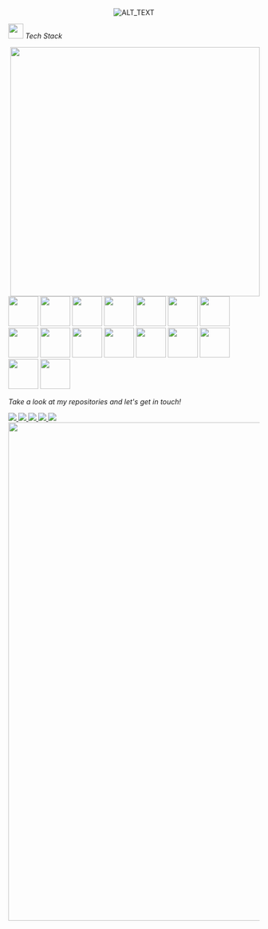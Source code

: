 <div align="center">
  <img src="https://upload.wikimedia.org/wikipedia/commons/2/20/Matrix_Digital_rain_banner.gif" alt="ALT_TEXT">
</div>


<span align="left" width="400"><img src="https://media4.giphy.com/media/MIGbtLZoVjbl0bYbAd/giphy.gif?cid=ecf05e472t2h0i8d7dcjaoau9iqtchhr899hxmpxzzgc7lyw&rid=giphy.gif" width="30" > <i> Tech Stack</i> </span> 

<img src="https://user-images.githubusercontent.com/74038190/212750155-3ceddfbd-19d3-40a3-87af-8d329c8323c4.gif" width="500" align="right">
<span align="left">
<img src="https://user-images.githubusercontent.com/74038190/212257454-16e3712e-945a-4ca2-b238-408ad0bf87e6.gif" width="60"> <img src="https://user-images.githubusercontent.com/74038190/212257460-738ff738-247f-4445-a718-cdd0ca76e2db.gif" width="60">
<img src="https://user-images.githubusercontent.com/74038190/212257467-871d32b7-e401-42e8-a166-fcfd7baa4c6b.gif" width="60">
<img src="https://user-images.githubusercontent.com/74038190/212257472-08e52665-c503-4bd9-aa20-f5a4dae769b5.gif" width="60">
<img src="https://github.com/Anmol-Baranwal/Cool-GIFs-For-GitHub/assets/74038190/29fd6286-4e7b-4d6c-818f-c4765d5e39a9" width="60">
<img src="https://github.com/Anmol-Baranwal/Cool-GIFs-For-GitHub/assets/74038190/67f477ed-6624-42da-99f0-1a7b1a16eecb" width="60">
<img src="https://user-images.githubusercontent.com/74038190/212257465-7ce8d493-cac5-494e-982a-5a9deb852c4b.gif" width="60">
<img src="https://user-images.githubusercontent.com/74038190/212281756-450d3ffa-9335-4b98-a965-db8a18fee927.gif" width="60">
<img src="https://user-images.githubusercontent.com/74038190/212280805-9bcb336b-8c55-46a8-abf8-ff286ab55472.gif" width="60">
<img src="https://user-images.githubusercontent.com/74038190/212281775-b468df30-4edc-4bf8-a4ee-f52e1aaddc86.gif" width="60">
<img src="https://github.com/Anmol-Baranwal/Cool-GIFs-For-GitHub/assets/74038190/1a797f46-efe4-41e6-9e75-5303e1bbcbfa" width="60">
<img src="https://github.com/Anmol-Baranwal/Cool-GIFs-For-GitHub/assets/74038190/3c16d4f2-b757-4c70-8f42-43d5dddd2c36" width="60">
<img src="https://github.com/Anmol-Baranwal/Cool-GIFs-For-GitHub/assets/74038190/3fb2cdf6-8920-462e-87a4-95af376418aa" width="60">
<img src="https://github.com/Anmol-Baranwal/Cool-GIFs-For-GitHub/assets/74038190/de038172-e903-4951-926c-755878deb0b4" width="60">
<img src="https://github.com/Anmol-Baranwal/Cool-GIFs-For-GitHub/assets/74038190/398b19b1-9aae-4c1f-8bc0-d172a2c08d68" width="60">
<img src="https://github.com/Anmol-Baranwal/Cool-GIFs-For-GitHub/assets/74038190/e0d299f2-767c-4c21-bd49-90f2a19f1a78" width="60">
</span>


<!-- Statistics -->
<!--<div align="left">
  <a href="https://github.com/SOBANEJAZ">
    <img src="https://github-readme-stats.vercel.app/api?username=sobanejaz&show_icons=true&hide=&count_private=true&title_color=0D1117&text_color=50c878&icon_color=00FFFF&bg_color=0D1117&hide_border=true&show_icons=true" alt="SOBANEJAZ's GitHub stats">
  </a>
</div>
<div align="right">
<a style="margin: 0rem" href="https://github.com/SOBANEJAZ"><img src="https://github-readme-streak-stats.herokuapp.com/?user=SOBANEJAZ&stroke=ffffff&background=0D1117&ring=e2fdff&fire=14FE64&currStreakNum=e2fdff&currStreakLabel=e2fdff&sideNums=e2fdff&sideLabels=50c878&dates=50c878&hide_border=true" /></a>
</div>
<div align="left">
<a style="text-aling:center" href="https://github.com/SOBANEJAZ" align="left"><img align="center" src="https://github-readme-stats.vercel.app/api/top-langs/?username=SOBANEJAZ&langs_count=10&title_color=0D1117&text_color=ffffff&icon_color=50c878&bg_color=0D1117&hide_border=true&locale=en&custom_title=Top%20%Languages" alt="Top Languages" /></a>
</div>
-->

<!-- Pins -->
<!--
##
[![An image of @sobanejaz's Holopin badges, which is a link to view their full Holopin profile](https://holopin.me/sobanejaz)](https://holopin.io/@sobanejaz)
-->

<!-- Quote -->
<!--
<h1 align="center"> 
  <a href="https://github.com/SOBANEJAZ"><img src="https://readme-typing-svg.herokuapp.com?font=mv+boli&weight=100&size=30&duration=700&pause=100&color=00ff00&width=435&lines=Talk+is+Cheap;Show+me+the+CODE;-Linus+Torvalds+🗿" alt="Typing SVG" /></a></h1>
-->
  
<span align="left"> <i>Take a look at my repositories and let's get in touch!</i> </span> 

<span align="left">
  <a href="mailto:sobanpythonista@gmail.com">
    <img src="https://img.icons8.com/ios-glyphs/30/689d6a/physics.png"/>
  </a>
  <a href= "https://github.com/SOBANEJAZ/">
    <img src="https://img.icons8.com/material-outlined/30/689d6a/source-code.png"/>
  </a>
  <a href= "https://www.linkedin.com/in/soban-ejaz-637b91259/">
    <img src="https://img.icons8.com/material-outlined/30/689d6a/linkedin.png"/>
  </a>
  <a href="https://www.instagram.com/soban_ejaz/">
    <img src="https://img.icons8.com/material-outlined/30/689d6a/camera-addon-identification.png"/>
  </a>
  <a href="https://buymeacoffee.com/sobanpythob">
    <img src="https://img.icons8.com/material-outlined/30/689d6a/cafe.png"/>
  </a>
</span>

<img src="https://user-images.githubusercontent.com/74038190/212284100-561aa473-3905-4a80-b561-0d28506553ee.gif" width="1000">

